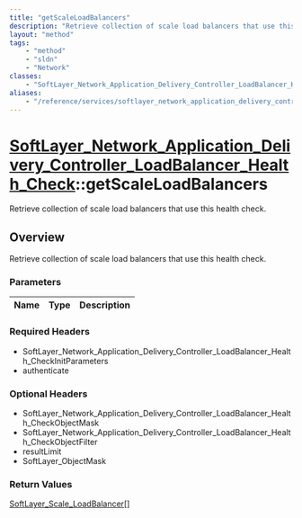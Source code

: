```yaml
---
title: "getScaleLoadBalancers"
description: "Retrieve collection of scale load balancers that use this health check."
layout: "method"
tags:
    - "method"
    - "sldn"
    - "Network"
classes:
    - "SoftLayer_Network_Application_Delivery_Controller_LoadBalancer_Health_Check"
aliases:
    - "/reference/services/softlayer_network_application_delivery_controller_loadbalancer_health_check/getScaleLoadBalancers"
---
```

# [SoftLayer_Network_Application_Delivery_Controller_LoadBalancer_Health_Check](/reference/services/SoftLayer_Network_Application_Delivery_Controller_LoadBalancer_Health_Check)::getScaleLoadBalancers

Retrieve collection of scale load balancers that use this health check.


## Overview 
Retrieve collection of scale load balancers that use this health check.

### Parameters 
|Name | Type | Description |
| --- | --- | --- |


### Required Headers
* SoftLayer_Network_Application_Delivery_Controller_LoadBalancer_Health_CheckInitParameters
* authenticate

### Optional Headers
* SoftLayer_Network_Application_Delivery_Controller_LoadBalancer_Health_CheckObjectMask
* SoftLayer_Network_Application_Delivery_Controller_LoadBalancer_Health_CheckObjectFilter
* resultLimit
* SoftLayer_ObjectMask

### Return Values
<a href='/reference/datatypes/SoftLayer_Scale_LoadBalancer'>SoftLayer_Scale_LoadBalancer[] </a>

